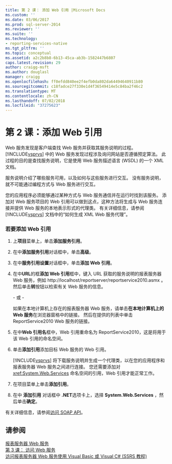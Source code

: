 ```yaml
---
title: 第 2 课： 添加 Web 引用 |Microsoft Docs
ms.custom: ''
ms.date: 03/06/2017
ms.prod: sql-server-2014
ms.reviewer: ''
ms.suite: ''
ms.technology:
- reporting-services-native
ms.tgt_pltfrm: ''
ms.topic: conceptual
ms.assetid: a2c2b8b8-6b13-45ca-ab3b-1582447b6807
caps.latest.revision: 29
author: craigg-msft
ms.author: douglasl
manager: craigg
ms.openlocfilehash: ff0efdd840ee2f4efb0da802da64494640911b80
ms.sourcegitcommit: c18fadce27f330e1d4f36549414e5c84ba2f46c2
ms.translationtype: MT
ms.contentlocale: zh-CN
ms.lasthandoff: 07/02/2018
ms.locfileid: "37275623"
---
```

# <a name="lesson-2-adding-a-web-reference"></a>第 2 课：添加 Web 引用
  Web 服务发现是客户端查找 Web 服务并获取其服务说明的过程。 [!INCLUDE[vsprvs](../includes/vsprvs-md.md)] 中的 Web 服务发现过程涉及询问网站是否遵循预定算法。 此过程的目的是查找服务说明，它是使用 Web 服务描述语言 (WSDL) 的一个 XML 文档。  
  
 服务说明介绍了哪些服务可用，以及如何与这些服务进行交互。 没有服务说明，就不可能通过编程方式与 Web 服务进行交互。  
  
 您的应用程序必须能够通过某种方式与 Web 服务通信并在运行时找到该服务。 添加对 Web 服务项目的 Web 引用可以做到这点，这种方法将生成与 Web 服务连接并提供 Web 服务的本地表示形式的代理类。 有关详细信息，请参阅 [!INCLUDE[vsprvs](../includes/vsprvs-md.md)] 文档中的“如何生成 XML Web 服务代理”。  
  
### <a name="to-add-a-web-reference"></a>若要添加 Web 引用  
  
1.  上**项目**菜单上，单击**添加服务引用**。  
  
2.  在中**添加服务引用**对话框中，单击**高级**。  
  
3.  在中**服务引用设置**对话框中，单击**添加 Web 引用**。  
  
4.  在中**URL**的框**添加 Web 引用**框中，键入 URL 获取的服务说明的报表服务器 Web 服务，例如 http://localhost/reportserver/reportservice2010.asmx 。 然后单击**转**按钮以检索有关 Web 服务的信息。  
  
     \- 或 -  
  
     如果在本地计算机上存在的报表服务器 Web 服务，请单击**在本地计算机上的 Web 服务**在浏览器窗格中的链接。 然后在提供的列表中单击 ReportService2010 Web 服务的链接。  
  
5.  在中**Web 引用名**框中，Web 引用重命名为 ReportService2010，这是将用于该 Web 引用的命名空间。  
  
6.  单击**添加引用**添加目标 Web 服务的 Web 引用。  
  
     [!INCLUDE[vsprvs](../includes/vsprvs-md.md)] 将下载服务说明并生成一个代理类，以在您的应用程序和报表服务器 Web 服务之间进行连接。 您还需要添加对 <xref:System.Web.Services> 命名空间的引用，Web 引用才能正常工作。  
  
7.  在项目菜单上单击**添加引用**。  
  
8.  在中 **添加引用** 对话框中 **.NET**选项卡上，选择 **System.Web.Services** ，然后单击**确定**。  
  
 有关详细信息，请参阅[访问 SOAP API](../reporting-services/report-server-web-service/accessing-the-soap-api.md)。  
  
## <a name="see-also"></a>请参阅  
 [报表服务器 Web 服务](../reporting-services/report-server-web-service/report-server-web-service.md)   
 [第 3 课： 访问 Web 服务](../../2014/tutorials/lesson-3-accessing-the-web-service.md)   
 [访问报表服务器 Web 服务使用 Visual Basic 或 Visual C&#35; &#40;SSRS 教程&#41;](../../2014/tutorials/access-report-server-web-service-vb-vcsharp-ssrs-tutorial.md)  
  
  
